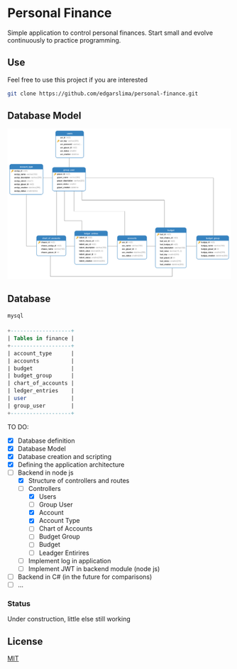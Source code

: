 # Personal Finance


Simple application to control personal finances. Start small and evolve continuously to practice programming.

## Use

Feel free to use this project if you are interested

```bash
git clone https://github.com/edgarslima/personal-finance.git
```

## Database Model

![Image of Yaktocat](https://github.com/edgarslima/personal-finance/blob/master/data-model/model.png?raw=true)


## Database

```sql
mysql

+-------------------+
| Tables in finance |
+-------------------+
| account_type      |
| accounts          |
| budget            |
| budget_group      |
| chart_of_accounts |
| ledger_entries    |
| user              |
| group_user        |
+-------------------+

```


TO DO:

- [x] Database definition
- [x] Database Model
- [x] Database creation and scripting
- [x] Defining the application architecture
- [ ] Backend in node js
    - [x] Structure of controllers and routes
    - [ ] Controllers
        - [x] Users
        - [ ] Group User
        - [x] Account
        - [x] Account Type
        - [ ] Chart of Accounts
        - [ ] Budget Group
        - [ ] Budget
        - [ ] Leadger Entirires 
    - [ ] Implement log in application
    - [ ] Implement JWT in backend module (node js)
- [ ] Backend in C# (in the future for comparisons)
- [ ] ...

### Status
Under construction, little else still working

## License
[MIT](https://choosealicense.com/licenses/mit/)